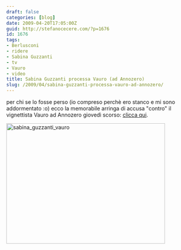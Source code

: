 ```yaml
---
draft: false
categories: [blog]
date: 2009-04-20T17:05:00Z
guid: http://stefanocecere.com/?p=1676
id: 1676
tags:
- Berlusconi
- ridere
- Sabina Guzzanti
- tv
- Vauro
- video
title: Sabina Guzzanti processa Vauro (ad Annozero)
slug: /2009/04/sabina-guzzanti-processa-vauro-ad-annozero/
---
```


per chi se lo fosse perso (io compreso perchè ero stanco e mi sono addormentato :o) ecco la memorabile arringa di accusa "contro" il vignettista Vauro ad Annozero giovedì scorso: [clicca qui](http://www.rai.tv/dl/RaiTV/programmi/media/ContentItem-33959d68-f31a-4e4c-bb2e-7741b50ddd4d.html?p=0).

[<img class="aligncenter size-full wp-image-1677" title="sabina_guzzanti_vauro" src="http://stefanocecere.com/wp-content/uploads/sites/3/2009/04/sabina_guzzanti_vauro.png" alt="sabina_guzzanti_vauro" width="419" height="319" srcset="http://stefanocecere.com/wp-content/uploads/sites/3/2009/04/sabina_guzzanti_vauro.png 419w, http://stefanocecere.com/wp-content/uploads/sites/3/2009/04/sabina_guzzanti_vauro-300x228.png 300w" sizes="(max-width: 419px) 100vw, 419px" />](http://www.rai.tv/dl/RaiTV/programmi/media/ContentItem-33959d68-f31a-4e4c-bb2e-7741b50ddd4d.html?p=0)